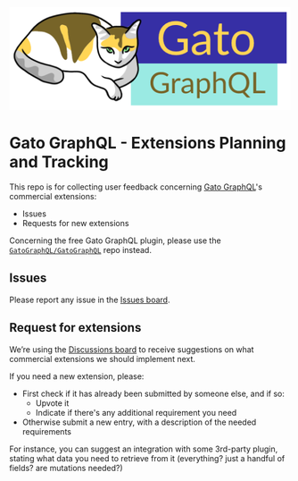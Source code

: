 <p align="center"><img src="https://raw.githubusercontent.com/GatoGraphQL/GatoGraphQL/master/assets/GatoGraphQL-logo.png"/></p>

# Gato GraphQL - Extensions Planning and Tracking

This repo is for collecting user feedback concerning [Gato GraphQL](https://gatographql.com)'s commercial extensions:

- Issues
- Requests for new extensions

Concerning the free Gato GraphQL plugin, please use the [`GatoGraphQL/GatoGraphQL`](https://github.com/GatoGraphQL/GatoGraphQL) repo instead.

## Issues

Please report any issue in the [Issues board](https://github.com/GatoGraphQL/ExtensionsPlanningAndTracking/issues).

## Request for extensions

We’re using the [Discussions board](https://github.com/GatoGraphQL/ExtensionsPlanningAndTracking/discussions) to receive suggestions on what commercial extensions we should implement next.

If you need a new extension, please:

- First check if it has already been submitted by someone else, and if so:
  - Upvote it
  - Indicate if there's any additional requirement you need
- Otherwise submit a new entry, with a description of the needed requirements

For instance, you can suggest an integration with some 3rd-party plugin, stating what data you need to retrieve from it (everything? just a handful of fields? are mutations needed?)

<!-- The Gato GraphQL team will prioritize new extensions on the number of upvotes for each request. -->
